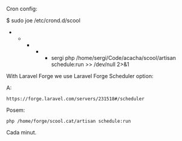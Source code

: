 Cron config:

$ sudo joe /etc/crond.d/scool
* * * * * sergi php /home/sergi/Code/acacha/scool/artisan schedule:run >> /dev/null 2>&1

With Laravel Forge we use Laravel Forge Scheduler option:

A:
```
https://forge.laravel.com/servers/231518#/scheduler
```
Posem:

```
php /home/forge/scool.cat/artisan schedule:run
```

Cada minut.
